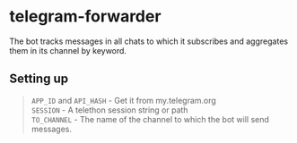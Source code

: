 # telegram-forwarder
The bot tracks messages in all chats to which it subscribes and aggregates them in its channel by keyword.

## Setting up 
> `APP_ID` and `API_HASH` - Get it from my.telegram.org   
> `SESSION` - A telethon session string or path   
> `TO_CHANNEL` - The name of the channel to which the bot will send messages.
